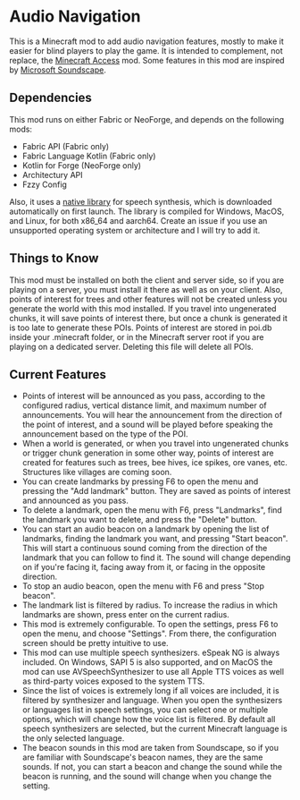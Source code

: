 # Audio Navigation

This is a Minecraft mod to add audio navigation features, mostly to make it easier for blind players to play the game. It is intended to complement, not replace, the [Minecraft Access](https://github.com/minecraft-access/minecraft-access) mod. Some features in this mod are inspired by [Microsoft Soundscape](https://github.com/microsoft/soundscape).

## Dependencies

This mod runs on either Fabric or NeoForge, and depends on the following mods:

* Fabric API (Fabric only)
* Fabric Language Kotlin (Fabric only)
* Kotlin for Forge (NeoForge only)
* Architectury API
* Fzzy Config

Also, it uses a [native library](https://github.com/emassey0135/audio-navigation-tts) for speech synthesis, which is downloaded automatically on first launch. The library is compiled for Windows, MacOS, and Linux, for both x86_64 and aarch64. Create an issue if you use an unsupported operating system or architecture and I will try to add it.

## Things to Know

This mod must be installed on both the client and server side, so if you are playing on a server, you must install it there as well as on your client. Also, points of interest for trees and other features will not be created unless you generate the world with this mod installed. If you travel into ungenerated chunks, it will save points of interest there, but once a chunk is generated it is too late to generate these POIs. Points of interest are stored in poi.db inside your .minecraft folder, or in the Minecraft server root if you are playing on a dedicated server. Deleting this file will delete all POIs.

## Current Features

* Points of interest will be announced as you pass, according to the configured radius, vertical distance limit, and maximum number of announcements. You will hear the announcement from the direction of the point of interest, and a sound will be played before speaking the announcement based on the type of the POI.
* When a world is generated, or when you travel into ungenerated chunks or trigger chunk generation in some other way, points of interest are created for features such as trees, bee hives, ice spikes, ore vanes, etc. Structures like villages are coming soon.
* You can create landmarks by pressing F6 to open the menu and pressing the "Add landmark" button. They are saved as points of interest and announced as you pass.
* To delete a landmark, open the menu with F6, press "Landmarks", find the landmark you want to delete, and press the "Delete" button.
* You can start an audio beacon on a landmark by opening the list of landmarks, finding the landmark you want, and pressing "Start beacon". This will start a continuous sound coming from the direction of the landmark that you can follow to find it. The sound will change depending on if you're facing it, facing away from it, or facing in the opposite direction.
* To stop an audio beacon, open the menu with F6 and press "Stop beacon".
* The landmark list is filtered by radius. To increase the radius in which landmarks are shown, press enter on the current radius.
* This mod is extremely configurable. To open the settings, press F6 to open the menu, and choose "Settings". From there, the configuration screen should be pretty intuitive to use.
* This mod can use multiple speech synthesizers. eSpeak NG is always included. On Windows, SAPI 5 is also supported, and on MacOS the mod can use AVSpeechSynthesizer to use all Apple TTS voices as well as third-party voices exposed to the system TTS.
* Since the list of voices is extremely long if all voices are included, it is filtered by synthesizer and language. When you open the synthesizers or languages list in speech settings, you can select one or multiple options, which will change how the voice list is filtered. By default all speech synthesizers are selected, but the current Minecraft language is the only selected language.
* The beacon sounds in this mod are taken from Soundscape, so if you are familiar with Soundscape's beacon names, they are the same sounds. If not, you can start a beacon and change the sound while the beacon is running, and the sound will change when you change the setting.
